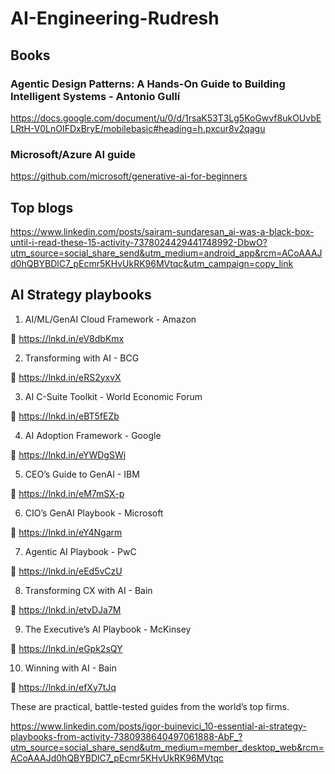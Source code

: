 # AI-Engineering-Rudresh


## Books

### Agentic Design Patterns: A Hands-On Guide to Building Intelligent Systems - Antonio Gullí

https://docs.google.com/document/u/0/d/1rsaK53T3Lg5KoGwvf8ukOUvbELRtH-V0LnOIFDxBryE/mobilebasic#heading=h.pxcur8v2qagu


### Microsoft/Azure AI guide

https://github.com/microsoft/generative-ai-for-beginners

## Top blogs

https://www.linkedin.com/posts/sairam-sundaresan_ai-was-a-black-box-until-i-read-these-15-activity-7378024429441748992-DbwO?utm_source=social_share_send&utm_medium=android_app&rcm=ACoAAAJd0hQBYBDlC7_pEcmr5KHvUkRK96MVtqc&utm_campaign=copy_link

## AI Strategy playbooks

1) AI/ML/GenAI Cloud Framework - Amazon

🔗 https://lnkd.in/eV8dbKmx

2) Transforming with AI - BCG

🔗 https://lnkd.in/eRS2yxvX

3) AI C-Suite Toolkit - World Economic Forum

🔗 https://lnkd.in/eBT5fEZb

4) AI Adoption Framework - Google

🔗 https://lnkd.in/eYWDgSWj

5) CEO’s Guide to GenAI - IBM

🔗 https://lnkd.in/eM7mSX-p

6) CIO’s GenAI Playbook - Microsoft

🔗 https://lnkd.in/eY4Ngarm

7) Agentic AI Playbook - PwC

🔗 https://lnkd.in/eEd5vCzU

8) Transforming CX with AI - Bain

🔗 https://lnkd.in/etvDJa7M

9) The Executive’s AI Playbook - McKinsey

🔗 https://lnkd.in/eGpk2sQY

10) Winning with AI - Bain

🔗 https://lnkd.in/efXy7tJq

These are practical, battle-tested guides from the world’s top firms.

https://www.linkedin.com/posts/igor-buinevici_10-essential-ai-strategy-playbooks-from-activity-7380938640497061888-AbF_?utm_source=social_share_send&utm_medium=member_desktop_web&rcm=ACoAAAJd0hQBYBDlC7_pEcmr5KHvUkRK96MVtqc











